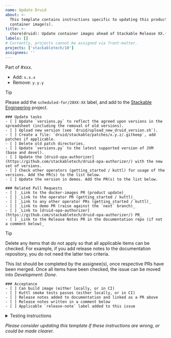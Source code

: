 ```yaml
---
name: Update Druid
about: >-
  This template contains instructions specific to updating this product and/or
  container image(s).
title: >-
  chore(druid): Update container images ahead of Stackable Release XX.(X)X
labels: []
# Currently, projects cannot be assigned via front-matter.
projects: ['stackabletech/10']
assignees: ''
---
```


Part of #xxx.

<!--
This gives hints to the person doing the work.
Add/Change/Remove anything that isn't applicable anymore
-->
- Add: `x.x.x`
- Remove: `y.y.y`

> [!TIP]
> Please add the `scheduled-for/20XX-XX` label, and add to the [Stackable Engineering][1] project.
>
> [1]: https://github.com/orgs/stackabletech/projects/10

```[tasklist]
### Update tasks
- [ ] Update `versions.py` to reflect the agreed upon versions in the spreadsheet (including the removal of old versions).
- [ ] Upload new version (see `druid/upload_new_druid_version.sh`).
- [ ] Create a file: `druid/stackable/patches/x.y.z/.gitkeep`, add patches if applicable.
- [ ] Delete old patch directories.
- [ ] Update `versions.py` to the latest supported version of JVM (base and devel).
- [ ] Update the [druid-opa-authorizer](https://github.com/stackabletech/druid-opa-authorizer/) with the new set of versions.
- [ ] Check other operators (getting_started / kuttl) for usage of the versions. Add the PR(s) to the list below.
- [ ] Update the version in demos. Add the PR(s) to the list below.
```

```[tasklist]
### Related Pull Requests
- [ ] _Link to the docker-images PR (product update)_
- [ ] _Link to the operator PR (getting_started / kuttl)_
- [ ] _Link to any other operator PRs (getting_started / kuttl)_
- [ ] _Link to demo PR (raise against the `next` branch)_
- [ ] _Link to [druid-opa-authorizer](https://github.com/stackabletech/druid-opa-authorizer/) PR_
- [ ] _Link to the Release Notes PR in the documentation repo (if not a comment below)_
```

> [!TIP]
> Delete any items that do not apply so that all applicable items can be checked.
> For example, if you add release notes to the documentation repository, you do not need the latter two criteria.

This list should be completed by the assignee(s), once respective PRs have been merged. Once all items have been checked, the issue can be moved into _Development: Done_.

```[tasklist]
### Acceptance
- [ ] Can build image (either locally, or in CI)
- [ ] Kuttl smoke tests passes (either locally, or in CI)
- [ ] Release notes added to documentation and linked as a PR above
- [ ] Release notes written in a comment below
- [ ] Applicable `release-note` label added to this issue
```

<details>
<summary>Testing instructions</summary>

```shell
# See the latest version at https://pypi.org/project/image-tools-stackabletech/
pip install image-tools-stackabletech==0.0.12

bake --product druid=x.y.z # where x.y.z is the new version added in this PR

kind load docker-image docker.stackable.tech/stackable/druid:x.y.z-stackable0.0.0-dev

# Change directory into the druid-operator repository and update the
# product version in tests/test-definition.yaml
./scripts/run-tests --test-suite smoke-latest # or similar
```

</details>

_Please consider updating this template if these instructions are wrong, or
could be made clearer._
